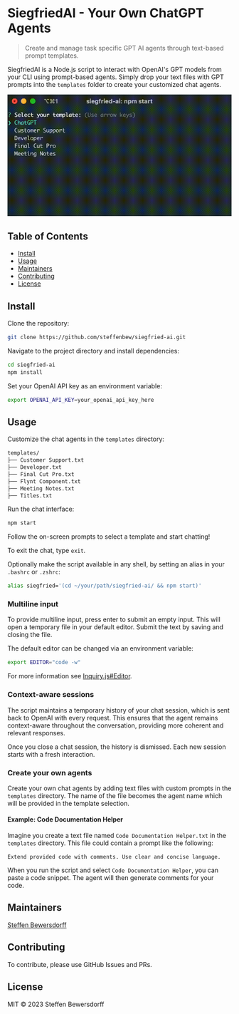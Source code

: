 # SiegfriedAI - Your Own ChatGPT Agents

> Create and manage task specific GPT AI agents through text-based prompt templates.

SiegfriedAI is a Node.js script to interact with OpenAI's GPT models from your CLI using prompt-based agents. Simply drop your text files with GPT prompts into the `templates` folder to create your customized chat agents.

![SiegfriedAI example](docs/example.gif) 

## Table of Contents

- [Install](#install)
- [Usage](#usage)
- [Maintainers](#maintainers)
- [Contributing](#contributing)
- [License](#license)

## Install

Clone the repository:

```bash
git clone https://github.com/steffenbew/siegfried-ai.git
```

Navigate to the project directory and install dependencies:

```bash
cd siegfried-ai
npm install
```

Set your OpenAI API key as an environment variable:

```bash
export OPENAI_API_KEY=your_openai_api_key_here
```

## Usage

Customize the chat agents in the `templates` directory:

```
templates/
├── Customer Support.txt
├── Developer.txt
├── Final Cut Pro.txt
├── Flynt Component.txt
├── Meeting Notes.txt
├── Titles.txt
```

Run the chat interface:

```bash
npm start
```

Follow the on-screen prompts to select a template and start chatting!

To exit the chat, type `exit`.

Optionally make the script available in any shell, by setting an alias in your `.bashrc` or `.zshrc`:
```bash
alias siegfried='(cd ~/your/path/siegfried-ai/ && npm start)'
```

### Multiline input

To provide multiline input, press enter to submit an empty input. This will open a temporary file in your default editor. Submit the text by saving and closing the file.

The default editor can be changed via an environment variable:
```bash
export EDITOR="code -w"
```

For more information see [Inquiry.js#Editor](https://github.com/SBoudrias/Inquirer.js#user-content-editor).

### Context-aware sessions
The script maintains a temporary history of your chat session, which is sent back to OpenAI with every request. This ensures that the agent remains context-aware throughout the conversation, providing more coherent and relevant responses.

Once you close a chat session, the history is dismissed. Each new session starts with a fresh interaction.

### Create your own agents
Create your own chat agents by adding text files with custom prompts in the `templates` directory. The name of the file becomes the agent name which will be provided in the template selection.

#### Example: Code Documentation Helper
Imagine you create a text file named `Code Documentation Helper.txt` in the `templates` directory. This file could contain a prompt like the following:

```
Extend provided code with comments. Use clear and concise language.
```

When you run the script and select `Code Documentation Helper`, you can paste a code snippet. The agent will then generate comments for your code.

## Maintainers
[Steffen Bewersdorff](https://github.com/steffenbew)

## Contributing
To contribute, please use GitHub Issues and PRs.

## License
MIT © 2023 Steffen Bewersdorff